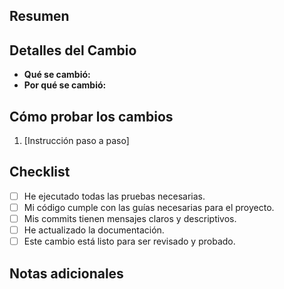 <!--- Un resumen breve de los cambios realizados -->

## Resumen

<!--- Explica los cambios principales de forma acortada de este Pull Request -->

## Detalles del Cambio

<!--- Descripción detallada de los cambios realizados -->
- **Qué se cambió:**
- **Por qué se cambió:**

## Cómo probar los cambios

<!--- Instrucciones sobre cómo probar este cambio -->
1. [Instrucción paso a paso]

## Checklist

<!--- Completar estos pasos antes de enviar el PR -->
- [ ] He ejecutado todas las pruebas necesarias.
- [ ] Mi código cumple con las guías necesarias para el proyecto.
- [ ] Mis commits tienen mensajes claros y descriptivos.
- [ ] He actualizado la documentación.
- [ ] Este cambio está listo para ser revisado y probado.

## Notas adicionales

<!--- Cualquier información adicional que pueda ser útil para los revisores -->
